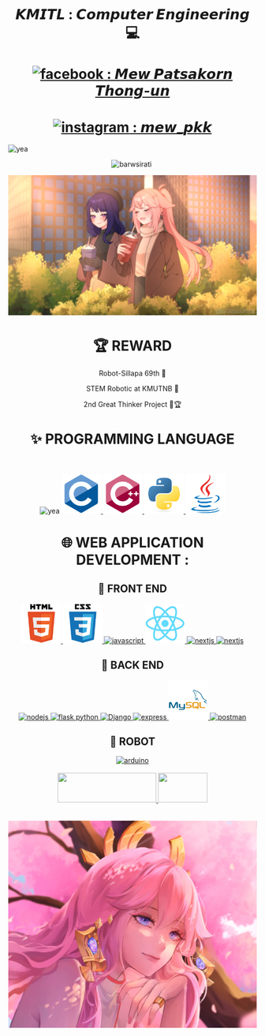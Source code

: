 
  <h1 align="center">𝙆𝙈𝙄𝙏𝙇 : 𝘾𝙤𝙢𝙥𝙪𝙩𝙚𝙧 𝙀𝙣𝙜𝙞𝙣𝙚𝙚𝙧𝙞𝙣𝙜 💻</h1>
<h1 align="center">
  <a href="https://www.facebook.com/mewpkk" target="_blank">
    <img
      src="https://www.pngplay.com/wp-content/uploads/3/Blue-Facebook-Logo-Transparent-PNG.png"
      alt="facebook"
      width="40"
      height="40"
    />
    : 𝙈𝙚𝙬 𝙋𝙖𝙩𝙨𝙖𝙠𝙤𝙧𝙣 𝙏𝙝𝙤𝙣𝙜-𝙪𝙣
  </a> </h1>
  
<h1 align="center">
   <a href="https://www.instagram.com/mew_pkk/" target="_blank" >
    <img
      src="https://www.mmthailand.com/wp-content/uploads/2020/04/ig-icon.png"
      alt="instagram"
      width="40"
      height="40"
    />
     : 𝙢𝙚𝙬_𝙥𝙠𝙠 
  </a> </h1>
  
<img src="./1174643.png" alt="yea" border="0" />

<p align="center">
<img  src="https://github-readme-stats.vercel.app/api/top-langs?username=mewpk&show_icons=true&locale=en&layout=compact" alt="barwsirati" />&nbsp;
</p>
<img src="./1182008.png" alt="yea" border="0" />
  <div align="center">
  <h1 align="center">🏆 REWARD</h1>
    <p align="center">Robot-Sillapa 69th 🥇</p>
  <p align="center">STEM Robotic at KMUTNB 🥉</p>
  <p align="center">2nd Great Thinker Project 🥇🏆</p>
  <h1 align="center">✨ PROGRAMMING LANGUAGE</h1>
<p align="center">
  <br><br>
  <img src="./1152975.jpg" alt="yea" border="0" />


  <a href="https://www.cprogramming.com/" target="_blank">
    <img
      src="https://raw.githubusercontent.com/devicons/devicon/master/icons/c/c-original.svg"
      alt="c"
      width="80"
      height="80"
    />
  </a>
  <a href="https://www.w3schools.com/cpp/" target="_blank">
    <img
      src="https://raw.githubusercontent.com/devicons/devicon/master/icons/cplusplus/cplusplus-original.svg"
      alt="cplusplus"
      width="80"
      height="80"
    />
  </a>
  <a href="https://www.python.org" target="_blank">
    <img
      src="https://raw.githubusercontent.com/devicons/devicon/master/icons/python/python-original.svg"
      alt="python"
     width="80"
      height="80"
    />
  </a>
    <a 
     href="https://www.java.com" 
     target="_blank" > 
    <img 
         src="https://raw.githubusercontent.com/devicons/devicon/master/icons/java/java-original.svg" 
         alt="java"
         width="80"
      height="80"
    /> 
  </a>
  </p>
  <h1 align="center">🌐 WEB APPLICATION DEVELOPMENT :</h1>
  <h2 align="center">🔎 FRONT END</h2>
  
<p align="center">
   
  <a href="https://www.w3.org/html/" target="_blank">
    <img
      src="https://raw.githubusercontent.com/devicons/devicon/master/icons/html5/html5-original-wordmark.svg"
      alt="html5"
      width="80"
      height="80"
    />
  </a>
  <a href="https://www.w3schools.com/css/" target="_blank">
    <img
      src="https://raw.githubusercontent.com/devicons/devicon/master/icons/css3/css3-original-wordmark.svg"
      alt="css3"
     width="80"
      height="80"
    />
  </a>
  <a
    href="https://developer.mozilla.org/en-US/docs/Web/JavaScript"
    target="_blank"
  >
    <img
      src="https://i0.wp.com/www.duomimikry.de/wp-content/uploads/2016/03/js-logo.png?fit=500%2C500&ssl=1"
      alt="javascript"
      width="80"
      height="80"
    />
  </a>
  <a href="https://reactjs.org/" target="_blank">
    <img
      src="https://raw.githubusercontent.com/devicons/devicon/master/icons/react/react-original.svg"
      alt="react"
     width="80"
      height="80"
    />
  </a>
    <a href="https://vuejs.org/" target="_blank">
    <img
      src="https://upload.wikimedia.org/wikipedia/commons/thumb/9/95/Vue.js_Logo_2.svg/512px-Vue.js_Logo_2.svg.png"
      alt="nextjs"
     width="80"
      height="80"
    />
  </a>
  <a href="https://nextjs.org/" target="_blank">
    <img
      src="https://www.rlogical.com/wp-content/uploads/2021/08/Rlogical-Blog-Images-thumbnail.png"
      alt="nextjs"
      width="80"
      height="80"
    />
  </a>
  </p>
  <h2 align="center">👻 BACK END</h2>
  <div align="center">
    <a href="https://nodejs.org" target="_blank">
    <img
      src="https://seeklogo.com/images/N/nodejs-logo-FBE122E377-seeklogo.com.png"
      alt="nodejs"
      width="80"
      height="80"
    />
  </a>
    <a href="https://www.fullstackpython.com/flask.html" target="_blank">
    <img
      src="https://www.seekpng.com/png/detail/875-8753366_flask-framework-logo-svg.png"
      alt="flask python"
      width="80"
      height="80"
    />
  </a>
     <a href="https://www.djangoproject.com/" target="_blank">
    <img
      src="https://encrypted-tbn0.gstatic.com/images?q=tbn:ANd9GcS6CBenKrrjBxLYQfrXybgLWs036BoqkWRYUw&usqp=CAU"
      alt="Django"
      width="120"
      height="60"
    />
  </a>
    
    
  <a href="https://expressjs.com" target="_blank">
    <img
      src="https://blobscdn.gitbook.com/v0/b/gitbook-28427.appspot.com/o/assets%2F-Lgyno4NC7rhy49BAEjN%2F-Lh14lb3LH4C886qWxYA%2F-Lh1DZeIUQennGd9RiHe%2FScreen%20Shot%202019-06-10%20at%2011.30.20%20AM.png?alt=media&token=784b79f6-81b5-4308-97a2-155afb9d496f"
      alt="express"
         width="120"
      height="60"
    />
  </a>
    <a href="https://www.mysql.com/" target="_blank">
    <img
      src="https://raw.githubusercontent.com/devicons/devicon/master/icons/mysql/mysql-original-wordmark.svg"
      alt="mysql"
     width="80"
      height="80"
    />
  </a>
     <a href="https://postman.com" target="_blank">
    <img
      src="https://www.vectorlogo.zone/logos/getpostman/getpostman-icon.svg"
      alt="postman"
     width="80"
      height="80"
    />
  </a>
    
  </div>
  <h2 align="center">🤖 ROBOT</h2>
  <div align="center">
    <a href="https://www.arduino.cc/" target="_blank">
    <img
      src="https://cdn.worldvectorlogo.com/logos/arduino-1.svg"
      alt="arduino"
      width="80"
      height="80"
    />
  </a>
    
  </div>
  

 
<br>
<a href="https://discord.gg/UGjttTJDaR">
    <img src="https://logos-download.com/wp-content/uploads/2021/01/Discord_Logo-1.png" width="200"
      height="60" margin-right="150px" />
  </a>
    <a href="https://www.youtube.com/channel/UCUu_s6qGQlWW2YVQeDD4CVw">
    <img src="https://upload.wikimedia.org/wikipedia/commons/thumb/0/09/YouTube_full-color_icon_%282017%29.svg/2560px-YouTube_full-color_icon_%282017%29.svg.png" width="100"
      height="60"/></a>
    </div>
   <br>
   <br>
<img src="./1207850.jpg" alt="yea" border="0" />

